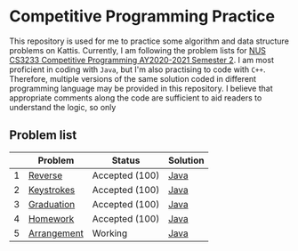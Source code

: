# Competitive Programming Practice

This repository is used for me to practice some algorithm and data structure problems on Kattis. Currently, I am following the problem lists for [NUS CS3233 Competitive Programming AY2020-2021 Semester 2](https://nus.kattis.com/courses/CS3233/CS3233_S2_AY2021). I am most proficient in coding with `Java`, but I'm also practising to code with `C++`. Therefore, multiple versions of the same solution coded in different programming language may be provided in this repository. I believe that appropriate comments along the code are sufficient to aid readers to understand the logic, so only

## Problem list
| | Problem                          | Status  | Solution                               |
|-| -------------------------------- | ------- | -------------------------------------- |
|1| [Reverse](./problems/ofugsnuid/) | Accepted (100)   | [Java](./problems/ofugsnuid/Main.java) |
|2| [Keystrokes](./problems/lyklagangriti) | Accepted (100) | [Java](./problems/lyklagangriti/Main.java)|
|3| [Graduation](./problems/skolavslutningen) | Accepted (100) | [Java](./probelems/skolavslutningen/Main.java)|
|4| [Homework](./problems/heimavinna) | Accepted (100) | [Java](./problems/heimavinna/Main.java)|
|5| [Arrangement](./problems/upprodun) | Working | [Java](./problems/upprodun/Main.java)|